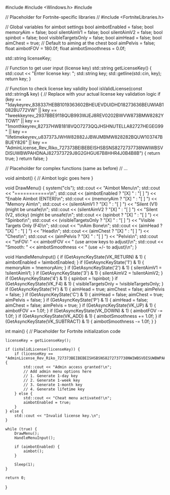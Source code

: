 #include <iostream>
#include <Windows.h>
#include <string>

// Placeholder for Fortnite-specific libraries
// #include <FortniteLibraries.h>

// Global variables for aimbot settings
bool aimbotEnabled = false;
bool memoryAim = false;
bool silentAimV1 = false;
bool silentAimV2 = false;
bool spinbot = false;
bool visibleTargetsOnly = false;
bool aimHead = false;
bool aimChest = true;  // Default to aiming at the chest
bool aimPelvis = false;
float aimbotFOV = 180.0f;
float aimbotSmoothness = 0.0f;

std::string licenseKey;

// Function to get user input (license key)
std::string getLicenseKey() {
    std::cout << "Enter license key: ";
    std::string key;
    std::getline(std::cin, key);
    return key;
}

// Function to check license key validity
bool isValidLicense(const std::string& key) {
    // Replace with your actual license key validation logic
    if (key == "1daykeyrev_838337HEBB1019363602BHEUEVDUIDHD18273636BEUWIAB1082BU772VW" ||
        key == "1weekkeyrev_2937BBE9118QUB993WJEJ8REV0202BWVW873BMW8282YTOW1" ||
        key == "1monthkeyrev_82737HWB1818VQO7273QQJHSHNUTELLA82727HEGEG99" ||
        key == "lifetimekeyrev_u837373JWHW82882JJBWJMBMW828282BQUW103747BBUEY826" ||
        key == "AdminLicense_Rev_Riko_727373BEIBEBEISHSBSNS8272737738NWIWBSVDISUWBWPAHDNAJ827373729J8G2GHGU67B8HHR4J0B4B8B") {
        return true;
    }
    return false;
}

// Placeholder for complex functions (same as before)
// ...

void aimbot() {
    // Aimbot logic goes here
}

void DrawMenu() {
    system("cls");
    std::cout << "Aimbot Menu\n";
    std::cout << "============\n";
    std::cout << (aimbotEnabled ? "[X] " : "[ ] ") << "Enable Aimbot (ENTER)\n";
    std::cout << (memoryAim ? "[X] " : "[ ] ") << "Memory Aim\n";
    std::cout << (silentAimV1 ? "[X] " : "[ ] ") << "Silent (V1) (might be unsafe)\n";
    std::cout << (silentAimV2 ? "[X] " : "[ ] ") << "Silent (V2, sticky) (might be unsafe)\n";
    std::cout << (spinbot ? "[X] " : "[ ] ") << "Spinbot\n";
    std::cout << (visibleTargetsOnly ? "[X] " : "[ ] ") << "Visible Targets Only (F4)\n";
    std::cout << "\nAim Bone\n";
    std::cout << (aimHead ? "[X] " : "[ ] ") << "Head\n";
    std::cout << (aimChest ? "[X] " : "[ ] ") << "Chest\n";
    std::cout << (aimPelvis ? "[X] " : "[ ] ") << "Pelvis\n";
    std::cout << "\nFOV: " << aimbotFOV << " (use arrow keys to adjust)\n";
    std::cout << "Smooth: " << aimbotSmoothness << " (use +/- to adjust)\n";
}

void HandleMenuInput() {
    if (GetAsyncKeyState(VK_RETURN) & 1) {
        aimbotEnabled = !aimbotEnabled;
    }
    if (GetAsyncKeyState('1') & 1) {
        memoryAim = !memoryAim;
    }
    if (GetAsyncKeyState('2') & 1) {
        silentAimV1 = !silentAimV1;
    }
    if (GetAsyncKeyState('3') & 1) {
        silentAimV2 = !silentAimV2;
    }
    if (GetAsyncKeyState('4') & 1) {
        spinbot = !spinbot;
    }
    if (GetAsyncKeyState(VK_F4) & 1) {
        visibleTargetsOnly = !visibleTargetsOnly;
    }
    if (GetAsyncKeyState('H') & 1) {
        aimHead = true;
        aimChest = false;
        aimPelvis = false;
    }
    if (GetAsyncKeyState('C') & 1) {
        aimHead = false;
        aimChest = true;
        aimPelvis = false;
    }
    if (GetAsyncKeyState('P') & 1) {
        aimHead = false;
        aimChest = false;
        aimPelvis = true;
    }
    if (GetAsyncKeyState(VK_UP) & 1) {
        aimbotFOV += 1.0f;
    }
    if (GetAsyncKeyState(VK_DOWN) & 1) {
        aimbotFOV -= 1.0f;
    }
    if (GetAsyncKeyState(VK_ADD) & 1) {
        aimbotSmoothness += 1.0f;
    }
    if (GetAsyncKeyState(VK_SUBTRACT) & 1) {
        aimbotSmoothness -= 1.0f;
    }
}

int main() {
    // Placeholder for Fortnite initialization code

    licenseKey = getLicenseKey();

    if (isValidLicense(licenseKey)) {
        if (licenseKey == "AdminLicense_Rev_Riko_727373BEIBEBEISHSBSNS8272737738NWIWBSVDISUWBWPAHDNAJ827373729J8G2GHGU67B8HHR4J0B4B8B") {
            std::cout << "Admin access granted!\n";
            // Add admin menu options here
            // 1. Generate 1-day key
            // 2. Generate 1-week key
            // 3. Generate 1-month key
            // 4. Generate lifetime key
        } else {
            std::cout << "Cheat menu activated!\n";
            aimbotEnabled = true;
        }
    } else {
        std::cout << "Invalid license key.\n";
    }

    while (true) {
        DrawMenu();
        HandleMenuInput();

        if (aimbotEnabled) {
            aimbot();
        }

        Sleep(1);
    }

    return 0;
}
